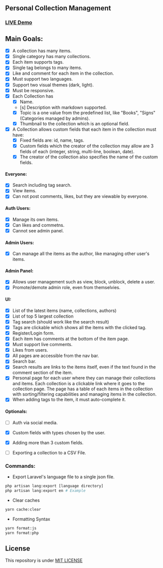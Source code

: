 ## Personal Collection Management

### [LIVE Demo](https://a20-collection-management.herokuapp.com)


## Main Goals:
- [x] A collection has many items.
- [x] Single category has many collections.
- [x] Each item supports tags.
- [x] Single tag belongs to many items.
- [x] Like and comment for each item in the collection.
- [x] Must support two languages.
- [x] Support two visual themes (dark, light).
- [x] Must be responsive.
- [x] Each Collection has
	- [x] Name.
	- [s] Description with markdown supported.
	- [x] Topic is a one value from the predefined list, like "Books", "Signs" (Categories managed by admins).
	- [x] Thumbnail to the collection which is an optional field.
- [x] A Collection allows custom fields that each item in the collection must have:
	- [x] Fixed fields are: id, name, tags.
	- [x] Custom fields which the creator of the collection may allow are 3 fields of each (integer, string, multi-line, boolean, date).
	- [x] The creator of the collection also specifies the name of the custom fields.

#### Everyone:
- [x] Search including tag search.
- [x] View items.
- [x] Can not post comments, likes, but they are viewable by everyone.

#### Auth Users:
- [x] Manage its own items.
- [x] Can likes and commetns.
- [x] Cannot see admin panel.

#### Admin Users:
- [x] Can manage all the items as the author, like managing other user's items.

#### Admin Panel:
- [x] Allows user management such as view, block, unblock, delete a user.
- [x] Promote/demote admin role, even from themselvies.

#### UI:
- [x] List of the latest items (name, collections, authors)
- [x] List of top 5 largest collection
- [x] Tag search (should work like the search result)
- [x] Tags are clickable which shows all the items with the clicked tag.
- [x] Register/Login form.
- [x] Each item has comments at the bottom of the item page.
- [x] Must support live comments.
- [x] Likes from users.
- [x] All pages are accessible from the nav bar.
- [x] Search bar.
- [x] Search results are links to the items itself, even if the text found in the comment section of the item.
- [x] Personal page for each user where they can manage their collections and items. Each collection is a clickable link where it goes to the collection page. The page has a table of each items in the collection with sorting/filtering capabilities and managing items in the collection.
- [x] When adding tags to the item, it must auto-complete it.			

#### Optionals:
- [ ] Auth via social media.
- [x] Custom fields with types chosen by the user.
- [x] Adding more than 3 custom fields.
- [ ] Exporting a collection to a CSV File.


### Commands:
- Export Laravel's language file to a single json file.
```bash
php artisan lang:export [language directory]
php artisan lang:export en # Example
```
- Clear caches
```bash
yarn cache:clear
```
- Formatting Syntax
```bash
yarn format:js
yarn format:php
```



## License

This repository is under [MIT LICENSE](LICENSE)
